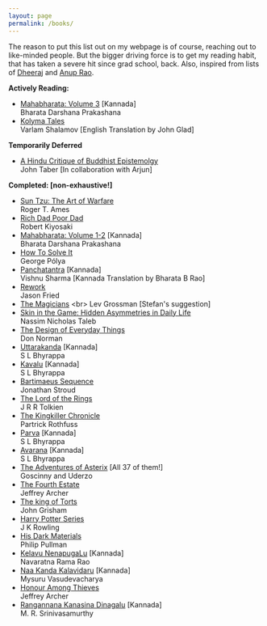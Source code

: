 ```yaml
---
layout: page
permalink: /books/
---
```

The reason to put this list out on my webpage is of course, reaching out to like-minded people. 
But the bigger driving force is to get my reading habit, that has taken a severe hit since grad school, back. 
Also, inspired from lists of [Dheeraj](https://dheerajmn.mit.edu/personal/) and [Anup Rao](https://homes.cs.washington.edu/~anuprao/books.html).

<b> Actively Reading: </b>

- [Mahabharata: Volume 3](https://www.amazon.in/Shree-Math-Mahabharata-Bharatha-Prakashana/dp/B077R88KW6) [Kannada] <br>
Bharata Darshana Prakashana
- [Kolyma Tales](https://en.wikipedia.org/wiki/The_Kolyma_Tales) <br>
Varlam Shalamov [English Translation by John Glad] <br>

<b> Temporarily Deferred </b>

- [A Hindu Critique of Buddhist Epistemolgy](https://www.amazon.com/Hindu-Critique-Buddhist-Epistemology-Determination/dp/0415648319) <br>
John Taber [In collaboration with Arjun] 

<b> Completed: [non-exhaustive!] </b> 

- [Sun Tzu: The Art of Warfare](https://www.amazon.com/gp/product/034536239X/ref=ppx_yo_dt_b_asin_title_o01_s00?ie=UTF8&psc=1) <br>
Roger T. Ames
- [Rich Dad Poor Dad](https://www.amazon.com/Rich-Dad-Poor-Teach-Middle/dp/1543626610) <br>
Robert Kiyosaki
- [Mahabharata: Volume 1-2](https://www.amazon.in/Shree-Math-Mahabharata-Bharatha-Prakashana/dp/B077R88KW6) [Kannada] <br>
Bharata Darshana Prakashana
- [How To Solve It](https://en.wikipedia.org/wiki/How_to_Solve_It) <br>
George Pólya <br> 
- [Panchatantra](https://raobharata.wordpress.com/tag/panchatantra-kannada-translation/) [Kannada] <br>
Vishnu Sharma [Kannada Translation by Bharata B Rao] <br> 
- [Rework](https://www.amazon.com/Rework-Jason-Fried/dp/0307463745) <br>
Jason Fried
- [The Magicians](https://en.wikipedia.org/wiki/The_Magicians_(Grossman_novel)) <br>
Lev Grossman [Stefan's suggestion] 
- [Skin in the Game: Hidden Asymmetries in Daily Life](https://www.penguinrandomhouse.com/books/537828/skin-in-the-game-by-nassim-nicholas-taleb/9780425284629/) <br> 
Nassim Nicholas Taleb
- [The Design of Everyday Things](https://en.wikipedia.org/wiki/The_Design_of_Everyday_Things) <br>
Don Norman
- [Uttarakanda](https://en.wikipedia.org/wiki/Uttarakaanda_(novel)) [Kannada] <br>
S L Bhyrappa
- [Kavalu](https://en.wikipedia.org/wiki/Kavalu) [Kannada] <br>
S L Bhyrappa
- [Bartimaeus Sequence](https://en.wikipedia.org/wiki/Bartimaeus_Sequence) <br>
Jonathan Stroud
- [The Lord of the Rings](https://en.wikipedia.org/wiki/The_Lord_of_the_Rings) <br>
J R R Tolkien
- [The Kingkiller Chronicle](https://en.wikipedia.org/wiki/The_Kingkiller_Chronicle) <br>
Partrick Rothfuss
- [Parva](https://en.wikipedia.org/wiki/Parva_(novel)) [Kannada] <br>
S L Bhyrappa
- [Avarana](https://en.wikipedia.org/wiki/Aavarana) [Kannada] <br>
S L Bhyrappa 
- [The Adventures of Asterix](https://en.wikipedia.org/wiki/Asterix) [All 37 of them!] <br>
Goscinny and Uderzo
- [The Fourth Estate](https://en.wikipedia.org/wiki/The_Fourth_Estate_(novel)) <br> 
Jeffrey Archer
- [The king of Torts](https://en.wikipedia.org/wiki/The_King_of_Torts) <br>
John Grisham
- [Harry Potter Series](https://www.goodreads.com/series/45175-harry-potter) <br>
J K Rowling
- [His Dark Materials](https://en.wikipedia.org/wiki/His_Dark_Materials) <br>
Philip Pullman
- [Kelavu NenapugaLu](https://www.sapnaonline.com/books/kelavu-nenapugalu-navaratna-rama-1234011395-5551234011393) [Kannada] <br>
Navaratna Rama Rao
- [Naa Kanda Kalavidaru](https://books.google.com/books/about/With_Masters_of_Melody.html?id=DnzxZwEACAAJ) [Kannada] <br>
Mysuru Vasudevacharya
- [Honour Among Thieves](https://en.wikipedia.org/wiki/Honour_Among_Thieves) <br>
Jeffrey Archer
- [Rangannana Kanasina Dinagalu](https://en.wikipedia.org/wiki/Rangannana_Kanasina_Dinagalu) [Kannada] <br>
M. R. Srinivasamurthy
